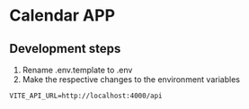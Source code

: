 # Calendar APP

## Development steps

1. Rename .env.template to .env
2. Make the respective changes to the environment variables

```
VITE_API_URL=http://localhost:4000/api
```
